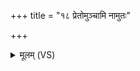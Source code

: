 +++
title = "१८ प्रेतोमुञ्चामि नामुतः"

+++
<details><summary>मूलम् (VS)</summary>

प्रेतोमु॑ञ्चामि॒ नामुतः॑ सुब॒द्धाम॒मुत॑स्करम्।  
यथे॒यमि॑न्द्र मीढ्वः सुपु॒त्रासु॒भगास॑ति ॥
</details>
